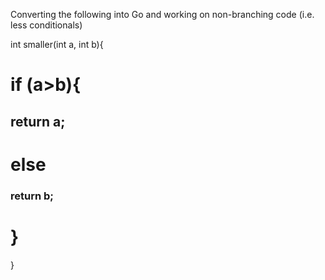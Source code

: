 Converting the following into Go and working on non-branching code (i.e. less conditionals)

int smaller(int a, int b){
# if (a>b){
## return a;
# else
### return b;
# }
}
